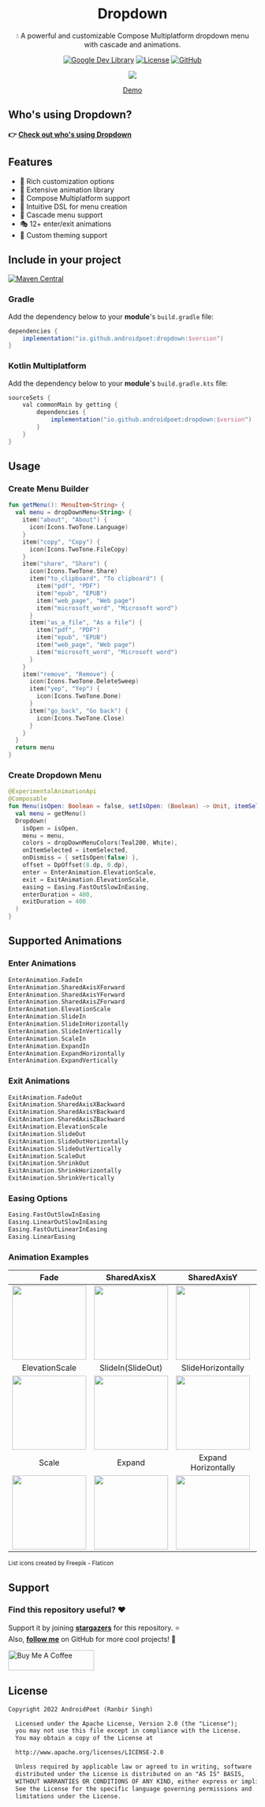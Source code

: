 

<div align="center">

# Dropdown
💧 A powerful and customizable Compose Multiplatform dropdown menu with cascade and animations.

[![Google Dev Library](https://user-images.githubusercontent.com/13647384/162663007-d911f6ce-ac1b-4754-a63b-eadbef38087f.svg)](https://devlibrary.withgoogle.com/authors/AndroidPoet)
[![License](https://img.shields.io/badge/License-Apache%202.0-blue.svg)](https://opensource.org/licenses/Apache-2.0)
[![GitHub](https://user-images.githubusercontent.com/13647384/162662962-82e3c1eb-baf8-4e21-ad26-d4c4e3c31e44.svg)](https://github.com/AndroidPoet)

<img src="https://user-images.githubusercontent.com/13647384/166186269-091efb42-a143-4ccd-b9c4-0e0c4748c56e.gif"/>

[Demo](https://androidpoet.github.io/LibPreviewWasm)

</div>

## Who's using Dropdown?

**👉 [Check out who's using Dropdown](/usecases.md)**

## Features

- 🎨 Rich customization options
- 🌊 Extensive animation library
- 📱 Compose Multiplatform support
- 🎯 Intuitive DSL for menu creation
- 🔄 Cascade menu support
- 🎭 12+ enter/exit animations
- 🎨 Custom theming support

## Include in your project

[![Maven Central](https://img.shields.io/maven-central/v/io.github.androidpoet/dropdown.svg?label=Maven%20Central)](https://search.maven.org/artifact/io.github.androidpoet/dropdown)

### Gradle

Add the dependency below to your **module**'s `build.gradle` file:

```gradle
dependencies {
    implementation("io.github.androidpoet:dropdown:$version")
}
```

### Kotlin Multiplatform

Add the dependency below to your **module**'s `build.gradle.kts` file:

```gradle
sourceSets {
    val commonMain by getting {
        dependencies {
            implementation("io.github.androidpoet:dropdown:$version")
        }
    }
}
```

## Usage

### Create Menu Builder

```kotlin
fun getMenu(): MenuItem<String> {
  val menu = dropDownMenu<String> {
    item("about", "About") {
      icon(Icons.TwoTone.Language)
    }
    item("copy", "Copy") {
      icon(Icons.TwoTone.FileCopy)
    }
    item("share", "Share") {
      icon(Icons.TwoTone.Share)
      item("to_clipboard", "To clipboard") {
        item("pdf", "PDF")
        item("epub", "EPUB")
        item("web_page", "Web page")
        item("microsoft_word", "Microsoft word")
      }
      item("as_a_file", "As a file") {
        item("pdf", "PDF")
        item("epub", "EPUB")
        item("web_page", "Web page")
        item("microsoft_word", "Microsoft word")
      }
    }
    item("remove", "Remove") {
      icon(Icons.TwoTone.DeleteSweep)
      item("yep", "Yep") {
        icon(Icons.TwoTone.Done)
      }
      item("go_back", "Go back") {
        icon(Icons.TwoTone.Close)
      }
    }
  }
  return menu
}
```

### Create Dropdown Menu

```kotlin
@ExperimentalAnimationApi
@Composable
fun Menu(isOpen: Boolean = false, setIsOpen: (Boolean) -> Unit, itemSelected: (String) -> Unit) {
  val menu = getMenu()
  Dropdown(
    isOpen = isOpen,
    menu = menu,
    colors = dropDownMenuColors(Teal200, White),
    onItemSelected = itemSelected,
    onDismiss = { setIsOpen(false) },
    offset = DpOffset(8.dp, 0.dp),
    enter = EnterAnimation.ElevationScale,
    exit = ExitAnimation.ElevationScale,
    easing = Easing.FastOutSlowInEasing,
    enterDuration = 400,
    exitDuration = 400
  )
}
```

## Supported Animations

### Enter Animations

```kotlin
EnterAnimation.FadeIn
EnterAnimation.SharedAxisXForward
EnterAnimation.SharedAxisYForward
EnterAnimation.SharedAxisZForward
EnterAnimation.ElevationScale
EnterAnimation.SlideIn
EnterAnimation.SlideInHorizontally
EnterAnimation.SlideInVertically
EnterAnimation.ScaleIn
EnterAnimation.ExpandIn
EnterAnimation.ExpandHorizontally
EnterAnimation.ExpandVertically
```

### Exit Animations

```kotlin
ExitAnimation.FadeOut
ExitAnimation.SharedAxisXBackward
ExitAnimation.SharedAxisYBackward
ExitAnimation.SharedAxisZBackward
ExitAnimation.ElevationScale
ExitAnimation.SlideOut
ExitAnimation.SlideOutHorizontally
ExitAnimation.SlideOutVertically
ExitAnimation.ScaleOut
ExitAnimation.ShrinkOut
ExitAnimation.ShrinkHorizontally
ExitAnimation.ShrinkVertically
```

### Easing Options

```kotlin
Easing.FastOutSlowInEasing
Easing.LinearOutSlowInEasing
Easing.FastOutLinearInEasing
Easing.LinearEasing
```

### Animation Examples

| Fade | SharedAxisX | SharedAxisY | SharedAxisZ |
|:---:|:---:|:---:|:---:|
| <img src="https://user-images.githubusercontent.com/13647384/165891972-ec0a4239-8998-4052-9338-1daa67fc0dce.gif" width="150px"/> | <img src="https://user-images.githubusercontent.com/13647384/165891266-fd51e64d-d871-4438-acb7-4a2ec43d3efd.gif" width="150px"/> | <img src="https://user-images.githubusercontent.com/13647384/165892730-2e2a4c81-6196-47d0-8e12-02668ccd9d9c.gif" width="150px"/> | <img src="https://user-images.githubusercontent.com/13647384/165893392-65c7a7a9-d7b6-47bb-8141-5a49aa26958b.gif" width="150px"/> |
| ElevationScale | SlideIn(SlideOut) | SlideHorizontally | SlideVertically |
| <img src="https://user-images.githubusercontent.com/13647384/165893392-65c7a7a9-d7b6-47bb-8141-5a49aa26958b.gif" width="150px"/> | <img src="https://user-images.githubusercontent.com/13647384/165894211-ff05c4c3-4e1d-47bb-8aac-b7272ccc2750.gif" width="150px"/> | <img src="https://user-images.githubusercontent.com/13647384/165894765-2d0821bf-dabe-4f11-848f-f09180d4f0df.gif" width="150px"/> | <img src="https://user-images.githubusercontent.com/13647384/165895557-231b55dc-1684-4b5f-b948-a640779f0eca.gif" width="150px"/> |
| Scale | Expand | Expand Horizontally | Expand Vertically |
| <img src="https://user-images.githubusercontent.com/13647384/165896166-7d62bb01-2701-4c24-a8b0-9244409f30ec.gif" width="150px"/> | <img src="https://user-images.githubusercontent.com/13647384/165896619-d8aef09a-deea-4e75-926b-446caa3ad677.gif" width="150px"/> | <img src="https://user-images.githubusercontent.com/13647384/165897083-cc5789aa-c086-40c4-903f-6188099fdae8.gif" width="150px"/> | <img src="https://user-images.githubusercontent.com/13647384/165897576-304d84ea-bb2d-4fea-a110-e4ac77eccac2.gif" width="150px"/> |

<sub>List icons created by Freepik - Flaticon</sub>

## Support

### Find this repository useful? :heart:

Support it by joining __[stargazers](https://github.com/AndroidPoet/Dropdown/stargazers)__ for this repository. :star:  
Also, __[follow me](https://github.com/AndroidPoet)__ on GitHub for more cool projects! 🤩

<a href="https://www.buymeacoffee.com/AndroidPoet" target="_blank"><img src="https://cdn.buymeacoffee.com/buttons/default-orange.png" alt="Buy Me A Coffee" height="41" width="174"></a>

## License

```xml
Copyright 2022 AndroidPoet (Ranbir Singh)

  Licensed under the Apache License, Version 2.0 (the "License");
  you may not use this file except in compliance with the License.
  You may obtain a copy of the License at

  http://www.apache.org/licenses/LICENSE-2.0

  Unless required by applicable law or agreed to in writing, software
  distributed under the License is distributed on an "AS IS" BASIS,
  WITHOUT WARRANTIES OR CONDITIONS OF ANY KIND, either express or implied.
  See the License for the specific language governing permissions and
  limitations under the License.
```
